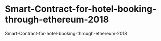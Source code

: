 # Smart-Contract-for-hotel-booking-through-ethereum-2018
Smart-Contract-for-hotel-booking-through-ethereum-2018
